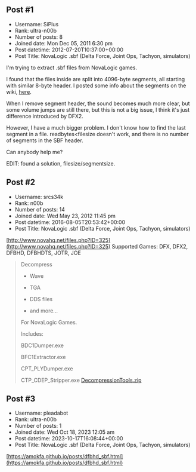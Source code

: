 ## Post #1
- Username: SiPlus
- Rank: ultra-n00b
- Number of posts: 8
- Joined date: Mon Dec 05, 2011 6:30 pm
- Post datetime: 2012-07-20T10:37:00+00:00
- Post Title: NovaLogic .sbf (Delta Force, Joint Ops, Tachyon, simulators)

I'm trying to extract .sbf files from NovaLogic games.

I found that the files inside are split into 4096-byte segments, all starting with similar 8-byte header. I posted some info about the segments on the wiki, [here](http://wiki.xentax.com/index.php/SBF0).

When I remove segment header, the sound becomes much more clear, but some volume jumps are still there, but this is not a big issue, I think it's just difference introduced by DFX2.

However, I have a much bigger problem. I don't know how to find the last segment in a file. readbytes<filesize doesn't work, and there is no number of segments in the SBF header.

Can anybody help me?

EDIT: found a solution, filesize/segmentsize.
## Post #2
- Username: srcs34k
- Rank: n00b
- Number of posts: 14
- Joined date: Wed May 23, 2012 11:45 pm
- Post datetime: 2016-08-05T20:53:42+00:00
- Post Title: NovaLogic .sbf (Delta Force, Joint Ops, Tachyon, simulators)

[http://www.novahq.net/files.php?ID=325](http://www.novahq.net/files.php?ID=325)
Supported Games: DFX, DFX2, DFBHD, DFBHDTS, JOTR, JOE

> Decompress
>
> - Wave
>
> - TGA
>
> - DDS files
>
> - and more...
>
> 
>
> For NovaLogic Games.
>
> 
>
> Includes:
>
> BDC1Dumper.exe
>
> BFC1Extractor.exe
>
> CPT_PLYDumper.exe
>
> CTP_CDEP_Stripper.exe
[DecompressionTools.zip](https://xentaxbackup.github.io/file/11488_DecompressionTools.zip)
## Post #3
- Username: pleadabot
- Rank: ultra-n00b
- Number of posts: 1
- Joined date: Wed Oct 18, 2023 12:05 am
- Post datetime: 2023-10-17T16:08:44+00:00
- Post Title: NovaLogic .sbf (Delta Force, Joint Ops, Tachyon, simulators)

[https://amokfa.github.io/posts/dfbhd_sbf.html](https://amokfa.github.io/posts/dfbhd_sbf.html)
